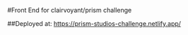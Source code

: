 #Front End for clairvoyant/prism challenge

##Deployed at: https://prism-studios-challenge.netlify.app/
